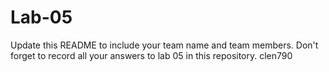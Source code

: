 # Lab-05

Update this README to include your team name and team members. Don't forget to record all your answers to lab 05 in this repository.
clen790
